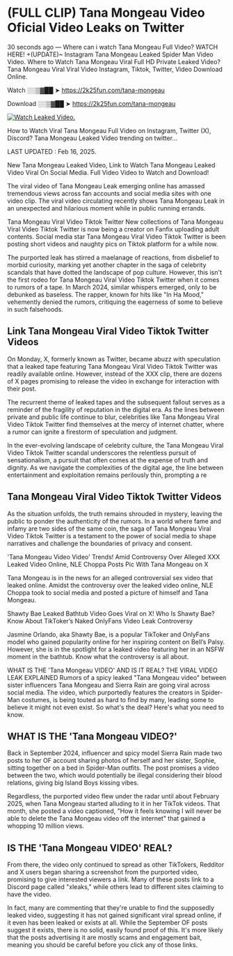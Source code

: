 # (FULL CLIP) Tana Mongeau Video Oficial Video Leaks on Twitter

30 seconds ago — Where can i watch Tana Mongeau Full Video? WATCH HERE! +(UPDATE)~ Instagram Tana Mongeau Leaked Spider Man Video Video. Where to Watch Tana Mongeau Viral Full HD Private Leaked Video? Tana Mongeau Viral Viral Video Instagram, Tiktok, Twitter, Video Download Online.

Watch ░░▒▓██ ➤ https://2k25fun.com/tana-mongeau

Download ░░▒▓██ ➤ https://2k25fun.com/tana-mongeau

[![Watch Leaked Video.](https://miro.medium.com/v2/resize:fit:828/format:webp/1*cilzJN44JGOrTw9NJCrNHA.gif "Watch Leaked Video")](https://2k25fun.com/tana-mongeau)

How to Watch Viral Tana Mongeau Full Video on Instagram, Twitter (X), Discord? Tana Mongeau Leaked Video trending on twitter...

LAST UPDATED : Feb 16, 2025.

New Tana Mongeau Leaked Video, Link to Watch Tana Mongeau Leaked Video Viral On Social Media. Full Video Video to Watch and Download!

The viral video of Tana Mongeau Leak emerging online has amassed tremendous views across fan accounts and social media sites with one video clip. The viral video circulating recently shows Tana Mongeau Leak in an unexpected and hilarious moment while in public running errands.

Tana Mongeau Viral Video Tiktok Twitter New collections of Tana Mongeau Viral Video Tiktok Twitter is now being a creator on Fanfix uploading adult contents. Social media star Tana Mongeau Viral Video Tiktok Twitter is been posting short videos and naughty pics on Tiktok platform for a while now.

The purported leak has stirred a maelanage of reactions, from disbelief to morbid curiosity, marking yet another chapter in the saga of celebrity scandals that have dotted the landscape of pop culture. However, this isn't the first rodeo for Tana Mongeau Viral Video Tiktok Twitter when it comes to rumors of a tape. In March 2024, similar whispers emerged, only to be debunked as baseless. The rapper, known for hits like "In Ha Mood," vehemently denied the rumors, critiquing the eagerness of some to believe in such falsehoods.

## Link Tana Mongeau Viral Video Tiktok Twitter Videos

On Monday, X, formerly known as Twitter, became abuzz with speculation that a leaked tape featuring Tana Mongeau Viral Video Tiktok Twitter was readily available online. However, instead of the XXX clip, there are dozens of X pages promising to release the video in exchange for interaction with their post.

The recurrent theme of leaked tapes and the subsequent fallout serves as a reminder of the fragility of reputation in the digital era. As the lines between private and public life continue to blur, celebrities like Tana Mongeau Viral Video Tiktok Twitter find themselves at the mercy of internet chatter, where a rumor can ignite a firestorm of speculation and judgment.

In the ever-evolving landscape of celebrity culture, the Tana Mongeau Viral Video Tiktok Twitter scandal underscores the relentless pursuit of sensationalism, a pursuit that often comes at the expense of truth and dignity. As we navigate the complexities of the digital age, the line between entertainment and exploitation remains perilously thin, prompting a re

##  Tana Mongeau Viral Video Tiktok Twitter Videos

As the situation unfolds, the truth remains shrouded in mystery, leaving the public to ponder the authenticity of the rumors. In a world where fame and infamy are two sides of the same coin, the saga of Tana Mongeau Viral Video Tiktok Twitter is a testament to the power of social media to shape narratives and challenge the boundaries of privacy and consent.

'Tana Mongeau Video Video' Trends! Amid Controversy Over Alleged XXX Leaked Video Online, NLE Choppa Posts Pic With Tana Mongeau on X

Tana Mongeau is in the news for an alleged controversial sex video that leaked online. Amidst the controversy over the leaked video online, NLE Choppa took to social media and posted a picture of himself and Tana Mongeau.

Shawty Bae Leaked Bathtub Video Goes Viral on X! Who Is Shawty Bae? Know About TikToker’s Naked OnlyFans Video Leak Controversy

Jasmine Orlando, aka Shawty Bae, is a popular TikToker and OnlyFans model who gained popularity online for her inspiring content on Bell’s Palsy. However, she is in the spotlight for a leaked video featuring her in an NSFW moment in the bathtub. Know what the controversy is all about.

WHAT IS THE 'Tana Mongeau VIDEO' AND IS IT REAL? THE VIRAL VIDEO LEAK EXPLAINED Rumors of a spicy leaked "Tana Mongeau video" between sister influencers Tana Mongeau and Sierra Rain are going viral across social media. The video, which purportedly features the creators in Spider-Man costumes, is being touted as hard to find by many, leading some to believe it might not even exist. So what's the deal? Here's what you need to know.

## WHAT IS THE 'Tana Mongeau VIDEO?'

Back in September 2024, influencer and spicy model Sierra Rain made two posts to her OF account sharing photos of herself and her sister, Sophie, sitting together on a bed in Spider-Man outfits. The post promises a video between the two, which would potentially be illegal considering their blood relations, giving big Island Boys kissing vibes.

Regardless, the purported video flew under the radar until about February 2025, when Tana Mongeau started alluding to it in her TikTok videos. That month, she posted a video captioned, "How it feels knowing I will never be able to delete the Tana Mongeau video off the internet" that gained a whopping 10 million views.

## IS THE 'Tana Mongeau VIDEO' REAL?

From there, the video only continued to spread as other TikTokers, Redditor and X users began sharing a screenshot from the purported video, promising to give interested viewers a link. Many of these posts link to a Discord page called "xleaks," while others lead to different sites claiming to have the video.

In fact, many are commenting that they're unable to find the supposedly leaked video, suggesting it has not gained significant viral spread online, if it even has been leaked or exists at all. While the September OF posts suggest it exists, there is no solid, easily found proof of this. It's more likely that the posts advertising it are mostly scams and engagement bait, meaning you should be careful before you click any of those links.